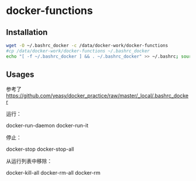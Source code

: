 # docker-functions

## Installation


```bash
wget -O ~/.bashrc_docker -c /data/docker-work/docker-functions
#cp /data/docker-work/docker-functions ~/.bashrc_docker
echo "[ -f ~/.bashrc_docker ] && . ~/.bashrc_docker" >> ~/.bashrc; source ~/.bashrc
```

## Usages

参考了 <https://github.com/yeasy/docker_practice/raw/master/_local/.bashrc_docker>

运行：

docker-run-daemon
docker-run-it

停止：

docker-stop
docker-stop-all

从运行列表中移除：

docker-kill-all
docker-rm-all
docker-rm

